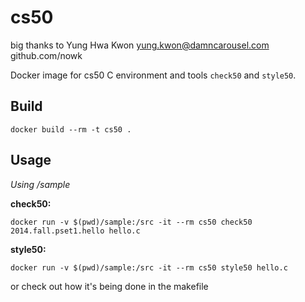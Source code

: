 # cs50
big thanks to Yung Hwa Kwon <yung.kwon@damncarousel.com> github.com/nowk

Docker image for cs50 C environment and tools `check50` and `style50`.

## Build

    docker build --rm -t cs50 .

## Usage

*Using /sample*

__check50:__

    docker run -v $(pwd)/sample:/src -it --rm cs50 check50 2014.fall.pset1.hello hello.c

__style50:__

    docker run -v $(pwd)/sample:/src -it --rm cs50 style50 hello.c

or check out how it's being done in the makefile
